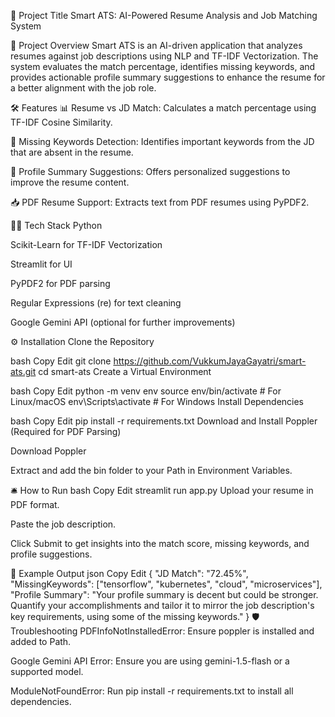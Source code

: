 📘 Project Title
Smart ATS: AI-Powered Resume Analysis and Job Matching System

🚀 Project Overview
Smart ATS is an AI-driven application that analyzes resumes against job descriptions using NLP and TF-IDF Vectorization. The system evaluates the match percentage, identifies missing keywords, and provides actionable profile summary suggestions to enhance the resume for a better alignment with the job role.

🛠 Features
📊 Resume vs JD Match: Calculates a match percentage using TF-IDF Cosine Similarity.

🔎 Missing Keywords Detection: Identifies important keywords from the JD that are absent in the resume.

📝 Profile Summary Suggestions: Offers personalized suggestions to improve the resume content.

📥 PDF Resume Support: Extracts text from PDF resumes using PyPDF2.

🧑‍💻 Tech Stack
Python

Scikit-Learn for TF-IDF Vectorization

Streamlit for UI

PyPDF2 for PDF parsing

Regular Expressions (re) for text cleaning

Google Gemini API (optional for further improvements)

⚙️ Installation
Clone the Repository

bash
Copy
Edit
git clone https://github.com/VukkumJayaGayatri/smart-ats.git
cd smart-ats
Create a Virtual Environment

bash
Copy
Edit
python -m venv env
source env/bin/activate # For Linux/macOS
env\Scripts\activate    # For Windows
Install Dependencies

bash
Copy
Edit
pip install -r requirements.txt
Download and Install Poppler (Required for PDF Parsing)

Download Poppler

Extract and add the bin folder to your Path in Environment Variables.

🛎 How to Run
bash
Copy
Edit
streamlit run app.py
Upload your resume in PDF format.

Paste the job description.

Click Submit to get insights into the match score, missing keywords, and profile suggestions.

📌 Example Output
json
Copy
Edit
{
  "JD Match": "72.45%",
  "MissingKeywords": ["tensorflow", "kubernetes", "cloud", "microservices"],
  "Profile Summary": "Your profile summary is decent but could be stronger. Quantify your accomplishments and tailor it to mirror the job description's key requirements, using some of the missing keywords."
}
🛡 Troubleshooting
PDFInfoNotInstalledError: Ensure poppler is installed and added to Path.

Google Gemini API Error: Ensure you are using gemini-1.5-flash or a supported model.

ModuleNotFoundError: Run pip install -r requirements.txt to install all dependencies.
